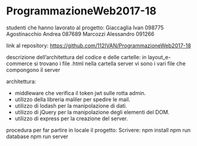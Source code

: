 # ProgrammazioneWeb2017-18

studenti che hanno lavorato al progetto:
Giaccaglia Ivan                       		            098775
Agostinacchio Andrea            		                  087689
Marcozzi Alessandro                 	                091266

link al repository:
https://github.com/112IVAN/ProgrammazioneWeb2017-18

descrizione dell’architettura del codice e delle cartelle:
in layout_e-commerce si trovano i file .html
nella cartella server vi sono i vari file che compongono il server

architettura:
- middleware che verifica il token jwt sulle rotta admin.
- utilizzo della libreria maliler per spedire le mail.
- utilizzo di lodash per la manipolazione di dati.
- utilizzo di jQuery per la manipolazione degli elementi del DOM.
- utilizzo di express per la creazione del server.

procedura per far partire in locale il progetto:
Scrivere: npm install
npm run database
npm run server
